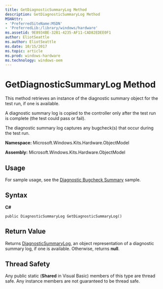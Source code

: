 ```yaml
---
title: GetDiagnosticSummaryLog Method
description: GetDiagnosticSummaryLog Method
MSHAttr:
- 'PreferredSiteName:MSDN'
- 'PreferredLib:/library/windows/hardware'
ms.assetid: 9E8934BE-3281-4235-AF11-CAD82EDEE0F1
author: EliotSeattle
ms.author: EliotSeattle
ms.date: 10/15/2017
ms.topic: article
ms.prod: windows-hardware
ms.technology: windows-oem
---
```


# GetDiagnosticSummaryLog Method


This method retrieves an instance of the diagnostic summary object for the test run, if one is available.

A diagnostic summary log is copied to the controller only after the test run is complete (the test could pass or fail).

The diagnostic summary log captures any bugcheck(s) that occur during the test run.

**Namespace:** Microsoft.Windows.Kits.Hardware.ObjectModel

**Assembly:** Microsoft.Windows.Kits.Hardware.ObjectModel

## <span id="Usage"></span><span id="usage"></span><span id="USAGE"></span>Usage


For sample usage, see the [Diagnostic Bugcheck Summary](..\developer\diagnostic-bugcheck-summary.md) sample.

## <span id="Syntax"></span><span id="syntax"></span><span id="SYNTAX"></span>Syntax


**C#**

`public DiagnosticSummaryLog GetDiagnosticSummaryLog()`

## <span id="Return_Value"></span><span id="return_value"></span><span id="RETURN_VALUE"></span>Return Value


Returns [DiagnosticSummaryLog](diagnosticsummarylog-class.md), an object representation of a diagnostic summary log, if one is available. Otherwise, returns **null**.

## <span id="Thread_Safety"></span><span id="thread_safety"></span><span id="THREAD_SAFETY"></span>Thread Safety


Any public static (**Shared** in Visual Basic) members of this type are thread safe. Any instance members are not guaranteed to be thread safe.

 

 






